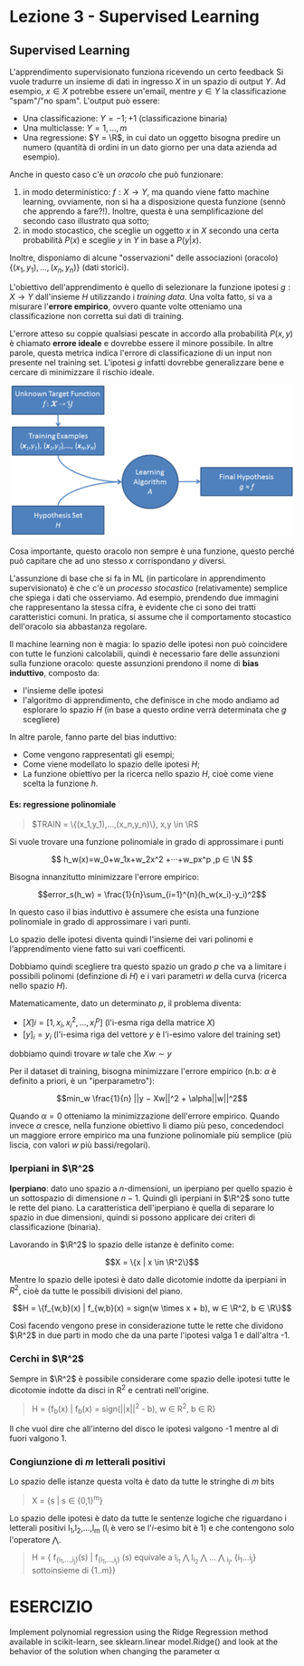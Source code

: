 # Lezione 3 - Supervised Learning

## Supervised Learning
L'apprendimento supervisionato funziona ricevendo un certo feedback
Si vuole tradurre un insieme di dati in ingresso $X$ in un spazio di output $Y$. Ad esempio, $x \in X$ potrebbe essere un'email, mentre $y \in Y$ la classificazione "spam"/"no spam".
L'output può essere:
* Una classificazione: $Y = {-1;+1}$ (classificazione binaria)
* Una multiclasse: $Y = {1,...,m}$
* Una regressione: $Y = \R$, in cui dato un oggetto bisogna predire un numero (quantità di ordini in un dato giorno per una data azienda ad esempio).

Anche in questo caso c'è un _oracolo_ che può funzionare:
1. in modo deterministico: $f: X \to Y$, ma quando viene fatto machine learning, ovviamente, non si ha a disposizione questa funzione (sennò che apprendo a fare?!). Inoltre, questa è una semplificazione del secondo caso illustrato qua sotto;
1. in modo stocastico, che sceglie un oggetto $x$ in $X$ secondo una certa probabilità $P(x)$ e sceglie $y$ in $Y$ in base a $P(y|x)$.

Inoltre, disponiamo di alcune "osservazioni" delle associazioni (oracolo) $\{(x_1,y_1),...,(x_n,y_n)\}$ (dati storici).

L'obiettivo dell'apprendimento è quello di selezionare la funzione ipotesi $g: X \to Y$ dall'insieme $H$  utilizzando i *training data*. Una volta fatto, si va a misurare l'**errore empirico**, ovvero quante volte otteniamo una classificazione non corretta sui dati di training. 

L'errore atteso su coppie qualsiasi pescate in accordo alla probabilità $P(x,y)$ è chiamato **errore ideale** e dovrebbe essere il minore possibile. In altre parole, questa metrica indica l'errore di classificazione di un input non presente nel training set. L'ipotesi $g$ infatti dovrebbe generalizzare bene e cercare di minimizzare il rischio ideale.

![](./immagini/l3-learning-settings.png)

Cosa importante, questo oracolo non sempre è una funzione, questo perché può capitare che ad uno stesso *x* corrispondano *y* diversi.

L'assunzione di base che si fa in ML (in particolare in apprendimento supervisionato) è che c'è un *processo stocastico* (relativamente) semplice che spiega i dati che osserviamo. Ad esempio, prendendo due immagini che rappresentano la stessa cifra, è evidente che ci sono dei tratti caratteristici comuni. In pratica, si assume che il comportamento stocastico dell'oracolo sia abbastanza regolare.

Il machine learning non è magia: lo spazio delle ipotesi non può coincidere con tutte le funzioni calcolabili, quindi è necessario fare delle assunzioni sulla funzione oracolo: queste assunzioni prendono il nome di **bias induttivo**, composto da:
* l'insieme delle ipotesi
* l'algoritmo di apprendimento, che definisce in che modo andiamo ad esplorare lo spazio $H$ (in base a questo ordine verrà determinata che $g$ scegliere)

In altre parole, fanno parte del bias induttivo:

- Come vengono rappresentati gli esempi;
- Come viene modellato lo spazio delle ipotesi *H*;
- La funzione obiettivo per la ricerca nello spazio *H*, cioè come viene scelta la funzione *h*.

#### Es: regressione polinomiale

> $TRAIN = \{(x_1,y_1),...,(x_n,y_n)\}, x,y \in \R$

Si vuole trovare una funzione polinomiale in grado di approssimare i punti

$$ h_w(x)=w_0+w_1x+w_2x^2 +···+w_px^p ,p ∈ \N $$

Bisogna innanzitutto minimizzare l'errore empirico:

$$error_s(h_w) = \frac{1}{n}\sum_{i=1}^{n}(h_w(x_i)-y_i)^2$$

In questo caso il bias induttivo è assumere che esista una funzione polinomiale in grado di approssimare i vari punti.

Lo spazio delle ipotesi diventa quindi l'insieme dei vari polinomi e l'apprendimento viene fatto sui vari coefficenti.

Dobbiamo quindi scegliere tra questo spazio un grado $p$ che va a limitare i possibili polinomi (definzione di $H$) e i vari parametri $w$ della curva (ricerca nello spazio $H$).

Matematicamente, dato un determinato $p$, il problema diventa:
* $[X]i =[1,x_i,x_i^2,...,x_i^p]$ (l'i-esma riga della matrice $X$)
* $[y]_i = y_i$ (l'i-esima riga del vettore $y$ è l'i-esimo valore del training set)

dobbiamo quindi trovare $w$ tale che $Xw \sim y$

Per il dataset di training, bisogna minimizzare l'errore empirico (n.b: $\alpha$ è definito a priori, è un "iperparametro"):

$$min_w \frac{1}{n} ||y − Xw||^2 + \alpha||w||^2$$

Quando $\alpha = 0$ otteniamo la minimizzazione dell'errore empirico. Quando invece $\alpha$ cresce, nella funzione obiettivo li diamo più peso, concedendoci un maggiore errore empirico ma una funzione polinomiale più semplice (più liscia, con valori $w$ più bassi/regolari).

### Iperpiani in $\R^2$

**Iperpiano**: dato uno spazio a $n$-dimensioni, un iperpiano per quello spazio è un sottospazio di dimensione $n-1$. Quindi gli iperpiani in $\R^2$ sono tutte le rette del piano. La caratteristica dell'iperpiano è quella di separare lo spazio in due dimensioni, quindi si possono applicare dei criteri di classificazione (binaria).

Lavorando in $\R^2$ lo spazio delle istanze è definito come:

$$X = \{x | x \in \R^2\}$$

Mentre lo spazio delle ipotesi è dato dalle dicotomie indotte da iperpiani in $R^2$, cioè da tutte le possibili divisioni del piano.

$$H = \{f_{w,b}(x) | f_{w,b}(x) = sign(w \times x + b), w ∈ \R^2, b ∈ \R\}$$

Così facendo vengono prese in considerazione tutte le rette che dividono $\R^2$ in due parti in modo che da una parte l'ipotesi valga 1 e dall'altra -1.

### Cerchi in $\R^2$

Sempre in $\R^2$ è possibile considerare come spazio delle ipotesi tutte le dicotomie indotte da disci in R<sup>2</sup> e centrati nell'origine.

> H = {f<sub>b</sub>(x) | f<sub>b</sub>(x) = sign(||x||<sup>2</sup> - b), w ∈ R<sup>2</sup>, b ∈ R}

Il che vuol dire che all'interno del disco le ipotesi valgono -1 mentre al di fuori valgono 1.

### Congiunzione di *m* letterali positivi

Lo spazio delle istanze questa volta è dato da tutte le stringhe di *m* bits 

> X = {s | s ∈ {0,1}<sup>m</sup>}

Lo spazio delle ipotesi è dato da tutte le sentenze logiche che riguardano i letterali positivi l<sub>1</sub>,l<sub>2</sub>,...,l<sub>m</sub> (l<sub>i</sub> è vero se l'*i*-esimo bit è 1) e che contengono solo l'operatore ⋀.

> H = { f<sub>{i<sub>1</sub>,...,i<sub>j</sub>}</sub>(s) | f<sub>{i<sub>1</sub>,...,i<sub>j</sub>}</sub> (s) equivale a l<sub>i<sub>1</sub></sub> ⋀ l<sub>i<sub>2</sub></sub> ⋀ ... ⋀ <sub>i<sub>j</sub></sub>, {i<sub>1</sub>...i<sub>j</sub>} sottoinsieme di {1..m}}


# __ESERCIZIO__
Implement polynomial regression using the Ridge Regression method available in scikit-learn, see sklearn.linear model.Ridge() and look at the behavior of the solution when changing the parameter α





























